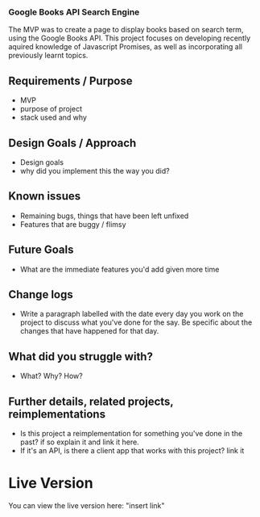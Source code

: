 ### Google Books API Search Engine

The MVP was to create a page to display books based on search term, using the Google Books API. This project focuses on developing recently aquired knowledge of Javascript Promises, as well as incorporating all previously learnt topics.

## Requirements / Purpose

-   MVP
-   purpose of project
-   stack used and why

## Design Goals / Approach

-   Design goals
-   why did you implement this the way you did?

## Known issues

-   Remaining bugs, things that have been left unfixed
-   Features that are buggy / flimsy

## Future Goals

-   What are the immediate features you'd add given more time

## Change logs

-   Write a paragraph labelled with the date every day you work on the project to discuss what you've done for the say. Be specific about the changes that have happened for that day.

## What did you struggle with?

-   What? Why? How?

## Further details, related projects, reimplementations

-   Is this project a reimplementation for something you've done in the past? if so explain it and link it here.
-   If it's an API, is there a client app that works with this project? link it

# Live Version

You can view the live version here: "insert link"
